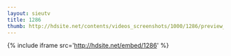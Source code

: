 ```yaml
---
layout: sieutv
title: 1286
thumb: http://hdsite.net/contents/videos_screenshots/1000/1286/preview_360p.mp4.jpg
---
```

{% include iframe src='http://hdsite.net/embed/1286' %}
 

